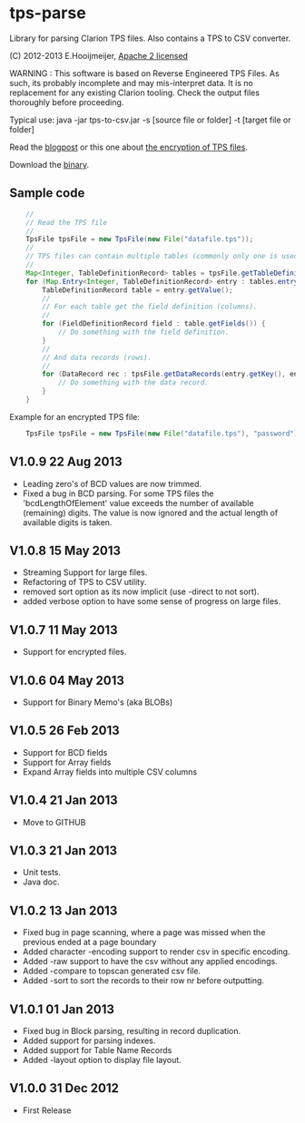 tps-parse
=========

Library for parsing Clarion TPS files. Also contains a TPS to CSV converter.

(C) 2012-2013 E.Hooijmeijer, [Apache 2 licensed](https://www.apache.org/licenses/LICENSE-2.0.html)

WARNING : This software is based on Reverse Engineered TPS Files.
          As such, its probably incomplete and may mis-interpret data.
          It is no replacement for any existing Clarion tooling.
          Check the output files thoroughly before proceeding.

Typical use:
 java -jar tps-to-csv.jar -s [source file or folder] -t [target file or folder]

Read the [blogpost](http://blog.42.nl/articles/liberating-data-from-clarion-tps-files) or this one about [the encryption of TPS files](http://blog.42.nl/articles/liberating-data-from-encrypted-tps-files/).

Download the [binary](http://www.ctrl-alt-dev.nl/Projects/TPS-to-CSV/TPS-to-CSV.html).

Sample code
-----------

```java
    //
    // Read the TPS file
    //
    TpsFile tpsFile = new TpsFile(new File("datafile.tps"));
    //
    // TPS files can contain multiple tables (commonly only one is used).
    //
    Map<Integer, TableDefinitionRecord> tables = tpsFile.getTableDefinitions(false);
    for (Map.Entry<Integer, TableDefinitionRecord> entry : tables.entrySet()) {
        TableDefinitionRecord table = entry.getValue();
        //
        // For each table get the field definition (columns).
        //
        for (FieldDefinitionRecord field : table.getFields()) {
            // Do something with the field definition.
        }
        //
        // And data records (rows).
        //
        for (DataRecord rec : tpsFile.getDataRecords(entry.getKey(), entry.getValue(), false)) {
            // Do something with the data record.
        }
    }
```

Example for an encrypted TPS file:

```java
    TpsFile tpsFile = new TpsFile(new File("datafile.tps"), "password");
```

V1.0.9 22 Aug 2013
------------------
- Leading zero's of BCD values are now trimmed.
- Fixed a bug in BCD parsing. 
  For some TPS files the 'bcdLengthOfElement' value exceeds the number of available (remaining) digits.
  The value is now ignored and the actual length of available digits is taken.   

V1.0.8 15 May 2013
------------------
- Streaming Support for large files.
- Refactoring of TPS to CSV utility. 
- removed sort option as its now implicit (use -direct to not sort).
- added verbose option to have some sense of progress on large files.

V1.0.7 11 May 2013
------------------
- Support for encrypted files.

V1.0.6 04 May 2013
------------------
- Support for Binary Memo's (aka BLOBs)

V1.0.5 26 Feb 2013
------------------
- Support for BCD fields
- Support for Array fields
- Expand Array fields into multiple CSV columns

V1.0.4 21 Jan 2013
------------------
- Move to GITHUB 

V1.0.3 21 Jan 2013
------------------
- Unit tests.
- Java doc.

V1.0.2 13 Jan 2013
------------------

- Fixed bug in page scanning, where a page was missed when the previous ended at a page boundary
- Added character -encoding support to render csv in specific encoding.
- Added -raw support to have the csv without any applied encodings.
- Added -compare to topscan generated csv file.
- Added -sort to sort the records to their row nr before outputting.

V1.0.1  01 Jan 2013
-------------------
- Fixed bug in Block parsing, resulting in record duplication.
- Added support for parsing indexes.
- Added support for Table Name Records
- Added -layout option to display file layout.

V1.0.0  31 Dec 2012
-------------------
- First Release

